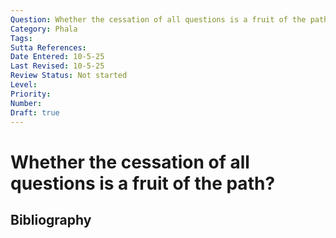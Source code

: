 ```yaml
---
Question: Whether the cessation of all questions is a fruit of the path?
Category: Phala
Tags: 
Sutta References: 
Date Entered: 10-5-25
Last Revised: 10-5-25
Review Status: Not started
Level: 
Priority: 
Number: 
Draft: true
---
```


# Whether the cessation of all questions is a fruit of the path?

## Bibliography

<!-- 

Notes:



-->